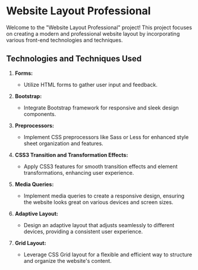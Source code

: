 # Website Layout Professional

Welcome to the "Website Layout Professional" project! This project focuses on creating a modern and professional website layout by incorporating various front-end technologies and techniques.

## Technologies and Techniques Used

1. **Forms:**
   - Utilize HTML forms to gather user input and feedback.

2. **Bootstrap:**
   - Integrate Bootstrap framework for responsive and sleek design components.

3. **Preprocessors:**
   - Implement CSS preprocessors like Sass or Less for enhanced style sheet organization and features.

4. **CSS3 Transition and Transformation Effects:**
   - Apply CSS3 features for smooth transition effects and element transformations, enhancing user experience.

5. **Media Queries:**
   - Implement media queries to create a responsive design, ensuring the website looks great on various devices and screen sizes.

6. **Adaptive Layout:**
   - Design an adaptive layout that adjusts seamlessly to different devices, providing a consistent user experience.

7. **Grid Layout:**
   - Leverage CSS Grid layout for a flexible and efficient way to structure and organize the website's content.


